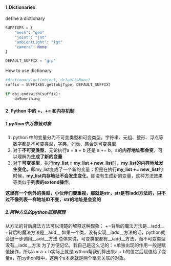 #### 1.Dictionaries

define a dictionary

```python
SUFFIXES = {
    "mesh": "geo"
    "joint": "jnt"
    "ambientLight": "lgt"
    "camera": None
}

DEFAULT_SUFFIX = "grp"
```



How to use dictionary

```python
#dictionary.get(object, default=None)
suffix = SUFFIXES.get(objType, DEFAULT_SUFFIX)

if obj.endswith(suffix):
    doSomething
```



#### 2. Python 中的 +、+= 和内存机制

##### 1.python中万物皆对象

1. python 中的变量分为不可变类型和可变类型。字符串、元组、整形、浮点等数字都是不可变类型，字典、列表、集合是可变类型
2. 对于**不可变类型**，无论执行a = a + b 还是 a += b，a的**内存地址都会变**，可以理解为**生成了新的变量**
3. 对于**可变类型**，执行**my_list = my_list + new_list**时，**my_list的内存地址发生变化**，即my_list变成了一个新的变量；但是在执行**my_list += new_list**的时候，**my_list内存地址不会发生变化**，即没有生成新的变量，这种方法效果等类似于**列表的extend操作**。

**这里有一个例外的类型，小伙伴们要重视，那就是str，str是有iadd方法的，只不过不像列表一样地址ID不变，str的地址是会变的**

##### 2.两种方法的python底层原理
从方法的背后魔法方法可以清楚的解释这种现象：
+=背后的魔法方法是__iadd__
+背后的魔法方法是__add__
如果一个类，没有实现__iadd__方法的话，python就会退一步调用__add__方法
总体来说，可变类型都有__iadd__方法，而不可变类型没有__iadd__方法
为了方便记忆，我自己是这么记的：=单独出现的作用一般是赋值操作，所以a = a + b实际上就是python帮我们算出来a + b的值之后赋值给了变量a，在python眼中，这两个a本身就是两个毫无关联的对象。